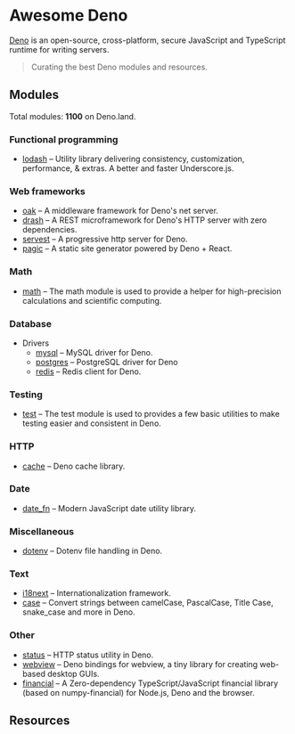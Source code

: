 # Awesome Deno

[Deno](https://github.com/denoland) is an open-source, cross-platform, secure JavaScript and TypeScript runtime for writing servers.

> Curating the best Deno modules and resources.

## Modules

Total modules: <strong>1100</strong> on Deno.land.

### Functional programming

  * [lodash](https://github.com/lodash/lodash) – Utility library delivering consistency, customization, performance, & extras. A better and faster Underscore.js.

### Web frameworks

  * [oak](https://github.com/oakserver/oak) – A middleware framework for Deno's net server.
  * [drash](https://github.com/drashland/deno-drash) – A REST microframework for Deno's HTTP server with zero dependencies.
  * [servest](https://github.com/keroxp/servest) – A progressive http server for Deno.
  * [pagic](https://github.com/xcatliu/pagic) – A static site generator powered by Deno + React.

### Math

  * [math](https://github.com/axetroy/deno_math) – The math module is used to provide a helper for high-precision calculations and scientific computing.

### Database

  * Drivers
    * [mysql](https://github.com/manyuanrong/deno_mysql) – MySQL driver for Deno.
    * [postgres](https://github.com/deno-postgres/deno-postgres) – PostgreSQL driver for Deno
    * [redis](https://github.com/denolib/deno-redis) – Redis client for Deno.

### Testing

  * [test](https://github.com/denoland/deno/tree/v1.4.5/std/testing) – The test module is used to provides a few basic utilities to make testing easier and consistent in Deno.

### HTTP

  * [cache](https://github.com/denosaurs/cache) – Deno cache library.

### Date

  * [date_fn](https://github.com/date-fns/date-fns) – Modern JavaScript date utility library.

### Miscellaneous

  * [dotenv](https://github.com/pietvanzoen/deno-dotenv) – Dotenv file handling in Deno.

### Text

  * [i18next](https://github.com/i18next/i18next) – Internationalization framework.
  * [case](https://github.com/justjavac/deno-change-case) – Convert strings between camelCase, PascalCase, Title Case, snake_case and more in Deno.

### Other

  * [status](https://github.com/denosaurs/status) – HTTP status utility in Deno.
  * [webview](https://github.com/webview/webview_deno) – Deno bindings for webview, a tiny library for creating web-based desktop GUIs.
  * [financial](https://github.com/lmammino/financial) – A Zero-dependency TypeScript/JavaScript financial library (based on numpy-financial) for Node.js, Deno and the browser.

<!--

### Debugging / Profiling

### Logging

### Command-line utilities

### Filesystem

### Real-time

### Image

### Number

### Date

### URL

### Data validation

### Compression

### Network

### Security

-->

## Resources
